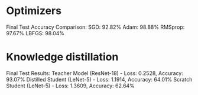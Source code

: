 # Optimizers
Final Test Accuracy Comparison:
SGD: 92.82%
Adam: 98.88%
RMSprop: 97.67%
LBFGS: 98.04%

# Knowledge distillation
Final Test Results:
Teacher Model (ResNet-18)   - Loss: 0.2528, Accuracy: 93.07%
Distilled Student (LeNet-5) - Loss: 1.1914, Accuracy: 64.01%
Scratch Student (LeNet-5)   - Loss: 1.3609, Accuracy: 62.64%